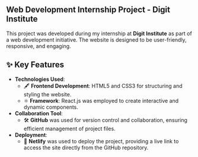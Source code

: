 ## Web Development Internship Project - Digit Institute


This project was developed during my internship at **Digit Institute** as part of a web development initiative. The website is designed to be user-friendly, responsive, and engaging.

## ✨ Key Features
- **Technologies Used**:  
  - 🖋️ **Frontend Development**: HTML5 and CSS3 for structuring and styling the website.  
  - ⚛️ **Framework**: React.js was employed to create interactive and dynamic components.  
- **Collaboration Tool**:  
  - 🛠️ **GitHub** was used for version control and collaboration, ensuring efficient management of project files.  
- **Deployment**:  
  - 🚀 **Netlify** was used to deploy the project, providing a live link to access the site directly from the GitHub repository.


